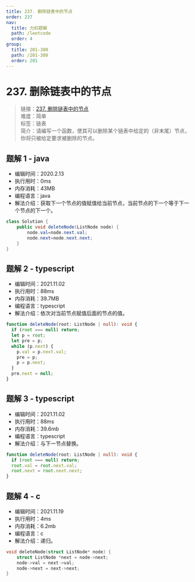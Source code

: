 ```yaml
---
title: 237. 删除链表中的节点
order: 237
nav:
  title: 力扣题解
  path: /leetcode
  order: 4
group:
  title: 201-300
  path: /201-300
  order: 201
---
```


# 237. 删除链表中的节点

> 链接：[237. 删除链表中的节点](https://leetcode-cn.com/problems/delete-node-in-a-linked-list/)  
> 难度：简单  
> 标签：链表  
> 简介：请编写一个函数，使其可以删除某个链表中给定的（非末尾）节点，你将只被给定要求被删除的节点。

## 题解 1 - java

- 编辑时间：2020.2.13
- 执行用时：0ms
- 内存消耗：43MB
- 编程语言：java
- 解法介绍：获取下一个节点的值赋值给当前节点，当前节点的下一个等于下一个节点的下一个。

```java
class Solution {
    public void deleteNode(ListNode node) {
		node.val=node.next.val;
		node.next=node.next.next;
    }
}
```

## 题解 2 - typescript

- 编辑时间：2021.11.02
- 执行用时：88ms
- 内存消耗：39.7MB
- 编程语言：typescript
- 解法介绍：依次对当前节点赋值后面的节点的值。

```typescript
function deleteNode(root: ListNode | null): void {
  if (root === null) return;
  let p = root;
  let pre = p;
  while (p.next) {
    p.val = p.next.val;
    pre = p;
    p = p.next;
  }
  pre.next = null;
}
```

## 题解 3 - typescript

- 编辑时间：2021.11.02
- 执行用时：88ms
- 内存消耗：39.6mb
- 编程语言：typescript
- 解法介绍：与下一节点替换。

```typescript
function deleteNode(root: ListNode | null): void {
  if (root === null) return;
  root.val = root.next.val;
  root.next = root.next.next;
}
```

## 题解 4 - c

- 编辑时间：2021.11.19
- 执行用时：4ms
- 内存消耗：6.2mb
- 编程语言：c
- 解法介绍：递归。

```c
void deleteNode(struct ListNode* node) {
    struct ListNode *next = node->next;
    node->val = next->val;
    node->next = next->next;
}
```
